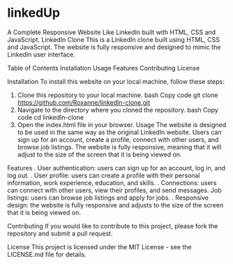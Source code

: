 # linkedUp
A Complete Responsive Website Like LinkedIn built with HTML, CSS and JavaScript.
LinkedIn Clone
This is a LinkedIn clone built using HTML, CSS and JavaScript. The website is fully responsive and designed to mimic the LinkedIn user interface.

Table of Contents
Installation
Usage
Features
Contributing
License

Installation
To install this website on your local machine, follow these steps:

1. Clone this repository to your local machine.
bash
Copy code
git clone https://github.com/Roxanne/linkedIn-clone.git
2. Navigate to the directory where you cloned the repository.
bash
Copy code
cd linkedIn-clone
3. Open the index.html file in your browser.
Usage
The website is designed to be used in the same way as the original LinkedIn website. Users can sign up for an account, create a profile, connect with other users, and browse job listings. The website is fully responsive, meaning that it will adjust to the size of the screen that it is being viewed on.

Features
. User authentication: users can sign up for an account, log in, and log out.
. User profile: users can create a profile with their personal information, work experience, education, and skills.
. Connections: users can connect with other users, view their profiles, and send messages.
  Job listings: users can browse job listings and apply for jobs.
. Responsive design: the website is fully responsive and adjusts to the size of the screen that it is being viewed on.

Contributing
If you would like to contribute to this project, please fork the repository and submit a pull request.

License
This project is licensed under the MIT License - see the LICENSE.md file for details.
